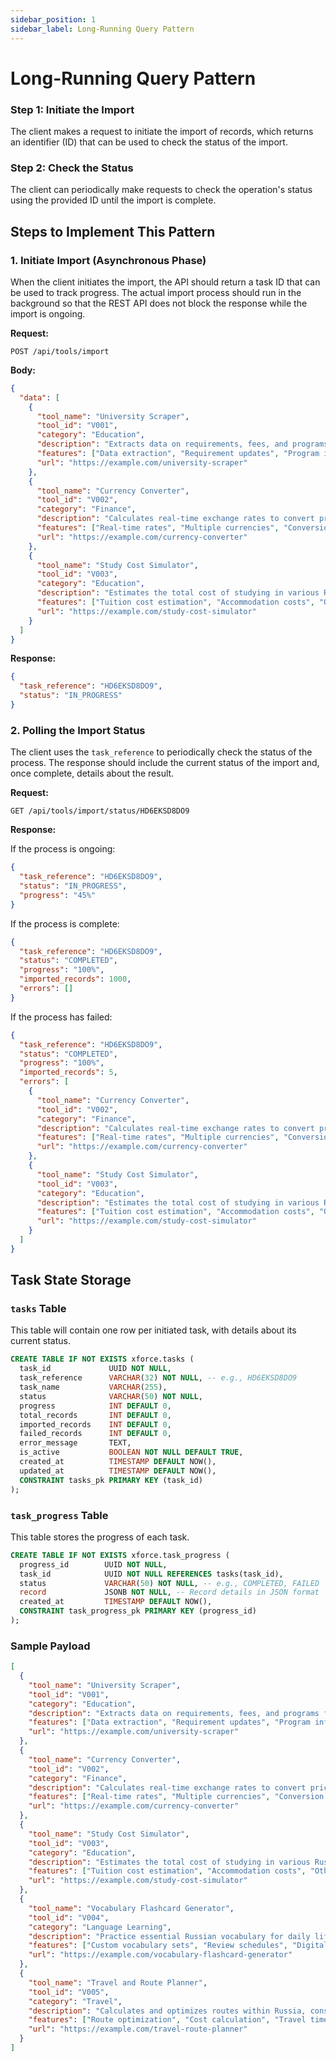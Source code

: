 ```yaml
---
sidebar_position: 1
sidebar_label: Long-Running Query Pattern
---
```


# Long-Running Query Pattern

### Step 1: Initiate the Import
The client makes a request to initiate the import of records, which returns an identifier (ID) that can be used to check the status of the import.

### Step 2: Check the Status
The client can periodically make requests to check the operation's status using the provided ID until the import is complete.

## Steps to Implement This Pattern

### 1. Initiate Import (Asynchronous Phase)
When the client initiates the import, the API should return a task ID that can be used to track progress. The actual import process should run in the background so that the REST API does not block the response while the import is ongoing.

**Request:**
```http
POST /api/tools/import
```

**Body:**
```json
{
  "data": [
    {
      "tool_name": "University Scraper",
      "tool_id": "V001",
      "category": "Education",
      "description": "Extracts data on requirements, fees, and programs from Russian universities to keep budget information up-to-date.",
      "features": ["Data extraction", "Requirement updates", "Program information", "Fee updates"],
      "url": "https://example.com/university-scraper"
    },
    {
      "tool_name": "Currency Converter",
      "tool_id": "V002",
      "category": "Finance",
      "description": "Calculates real-time exchange rates to convert prices in your budget across various currencies.",
      "features": ["Real-time rates", "Multiple currencies", "Conversion history"],
      "url": "https://example.com/currency-converter"
    },
    {
      "tool_name": "Study Cost Simulator",
      "tool_id": "V003",
      "category": "Education",
      "description": "Estimates the total cost of studying in various Russian cities, accounting for tuition, accommodation, and other expenses.",
      "features": ["Tuition cost estimation", "Accommodation costs", "Other expenses", "City comparison"],
      "url": "https://example.com/study-cost-simulator"
    }
  ]
}
```

**Response:**

```json
{
  "task_reference": "HD6EKSD8DO9",
  "status": "IN_PROGRESS"
}
```

### 2. Polling the Import Status
The client uses the `task_reference` to periodically check the status of the process. The response should include the current status of the import and, once complete, details about the result.

**Request:**

```http
GET /api/tools/import/status/HD6EKSD8DO9
```

**Response:**

If the process is ongoing:

```json
{
  "task_reference": "HD6EKSD8DO9",
  "status": "IN_PROGRESS",
  "progress": "45%"
}
```

If the process is complete:

```json
{
  "task_reference": "HD6EKSD8DO9",
  "status": "COMPLETED",
  "progress": "100%",
  "imported_records": 1000,
  "errors": []
}
```

If the process has failed:

```json
{
  "task_reference": "HD6EKSD8DO9",
  "status": "COMPLETED",
  "progress": "100%",
  "imported_records": 5,
  "errors": [
    {
      "tool_name": "Currency Converter",
      "tool_id": "V002",
      "category": "Finance",
      "description": "Calculates real-time exchange rates to convert prices in your budget across various currencies.",
      "features": ["Real-time rates", "Multiple currencies", "Conversion history"],
      "url": "https://example.com/currency-converter"
    },
    {
      "tool_name": "Study Cost Simulator",
      "tool_id": "V003",
      "category": "Education",
      "description": "Estimates the total cost of studying in various Russian cities, accounting for tuition, accommodation, and other expenses.",
      "features": ["Tuition cost estimation", "Accommodation costs", "Other expenses", "City comparison"],
      "url": "https://example.com/study-cost-simulator"
    }
  ]
}
```

## Task State Storage

### `tasks` Table
This table will contain one row per initiated task, with details about its current status.

```sql
CREATE TABLE IF NOT EXISTS xforce.tasks (
  task_id             UUID NOT NULL,
  task_reference      VARCHAR(32) NOT NULL, -- e.g., HD6EKSD8DO9
  task_name           VARCHAR(255),
  status              VARCHAR(50) NOT NULL,
  progress            INT DEFAULT 0,
  total_records       INT DEFAULT 0,
  imported_records    INT DEFAULT 0,
  failed_records      INT DEFAULT 0,
  error_message       TEXT,
  is_active           BOOLEAN NOT NULL DEFAULT TRUE,
  created_at          TIMESTAMP DEFAULT NOW(),
  updated_at          TIMESTAMP DEFAULT NOW(),
  CONSTRAINT tasks_pk PRIMARY KEY (task_id)
);
```

### `task_progress` Table
This table stores the progress of each task.

```sql
CREATE TABLE IF NOT EXISTS xforce.task_progress (
  progress_id        UUID NOT NULL,
  task_id            UUID NOT NULL REFERENCES tasks(task_id),
  status             VARCHAR(50) NOT NULL, -- e.g., COMPLETED, FAILED
  record             JSONB NOT NULL, -- Record details in JSON format
  created_at         TIMESTAMP DEFAULT NOW(),
  CONSTRAINT task_progress_pk PRIMARY KEY (progress_id)
);
```

### Sample Payload

```json
[
  {
    "tool_name": "University Scraper",
    "tool_id": "V001",
    "category": "Education",
    "description": "Extracts data on requirements, fees, and programs from Russian universities to keep budget information up-to-date.",
    "features": ["Data extraction", "Requirement updates", "Program information", "Fee updates"],
    "url": "https://example.com/university-scraper"
  },
  {
    "tool_name": "Currency Converter",
    "tool_id": "V002",
    "category": "Finance",
    "description": "Calculates real-time exchange rates to convert prices in your budget across various currencies.",
    "features": ["Real-time rates", "Multiple currencies", "Conversion history"],
    "url": "https://example.com/currency-converter"
  },
  {
    "tool_name": "Study Cost Simulator",
    "tool_id": "V003",
    "category": "Education",
    "description": "Estimates the total cost of studying in various Russian cities, accounting for tuition, accommodation, and other expenses.",
    "features": ["Tuition cost estimation", "Accommodation costs", "Other expenses", "City comparison"],
    "url": "https://example.com/study-cost-simulator"
  },
  {
    "tool_name": "Vocabulary Flashcard Generator",
    "tool_id": "V004",
    "category": "Language Learning",
    "description": "Practice essential Russian vocabulary for daily life and studies in Russia using digital flashcards.",
    "features": ["Custom vocabulary sets", "Review schedules", "Digital flashcards"],
    "url": "https://example.com/vocabulary-flashcard-generator"
  },
  {
    "tool_name": "Travel and Route Planner",
    "tool_id": "V005",
    "category": "Travel",
    "description": "Calculates and optimizes routes within Russia, considering travel time and costs.",
    "features": ["Route optimization", "Cost calculation", "Travel time estimation"],
    "url": "https://example.com/travel-route-planner"
  }
]
```
